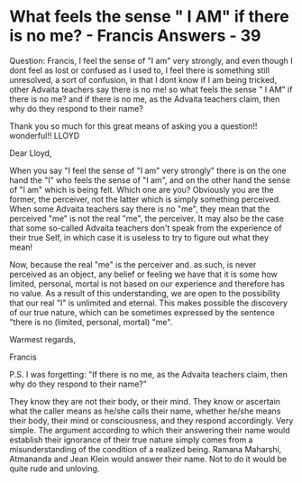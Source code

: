 # What feels the sense " I AM" if there is no me? - Francis Answers - 39

 

Question: Francis, I feel the sense of &quot;I am&quot; very strongly, and even though I dont feel as lost or confused as I used to, I feel there is something still unresolved, a sort of confusion, in that I dont know if I am being tricked, other Advaita teachers say there is no me! so what feels the sense &quot; I AM&quot; if there is no me? and if there is no me, as the Advaita teachers claim, then why do they respond to their name?&nbsp;

Thank you so much for this great means of asking you a question!! wonderful!! LLOYD

Dear Lloyd,

When you say &quot;I feel the sense of &quot;I am&quot; very strongly&quot; there is on the one hand the &quot;I&quot; who feels the sense of &quot;I am&quot;, and on the other hand the sense of &quot;I am&quot; which is being felt. Which one are you? Obviously you are the former, the perceiver, not the latter which is simply something perceived. When some Advaita teachers say there is no &quot;me&quot;, they mean that the perceived &quot;me&quot; is not the real &quot;me&quot;, the perceiver. It may also be the case that some so-called Advaita teachers don't speak from the experience of their true Self, in which case it is useless to try to figure out what they mean!

Now, because the real &quot;me&quot; is the perceiver and. as such, is never perceived as an object, any belief or feeling we have that it is some how limited, personal, mortal is not based on our experience and therefore has no value. As a result of this understanding, we are open to the possibility that our real &quot;I&quot; is unlimited and eternal. This makes possible the discovery of our true nature, which can be sometimes expressed by the sentence &quot;there is no (limited, personal, mortal) &quot;me&quot;.

Warmest regards,

Francis

P.S. I was forgetting: &quot;If there is no me, as the Advaita teachers claim, then why do they respond to their name?&quot;&nbsp;

They know they are not their body, or their mind. They know or ascertain what the caller means as he/she calls their name, whether he/she means their body, their mind or consciousness, and they respond accordingly. Very simple. The argument according to which their answering their name would establish their ignorance of their true nature simply comes from a misunderstanding of the condition of a realized being. Ramana Maharshi, Atmananda and Jean Klein would answer their name. Not to do it would be quite rude and unloving.

